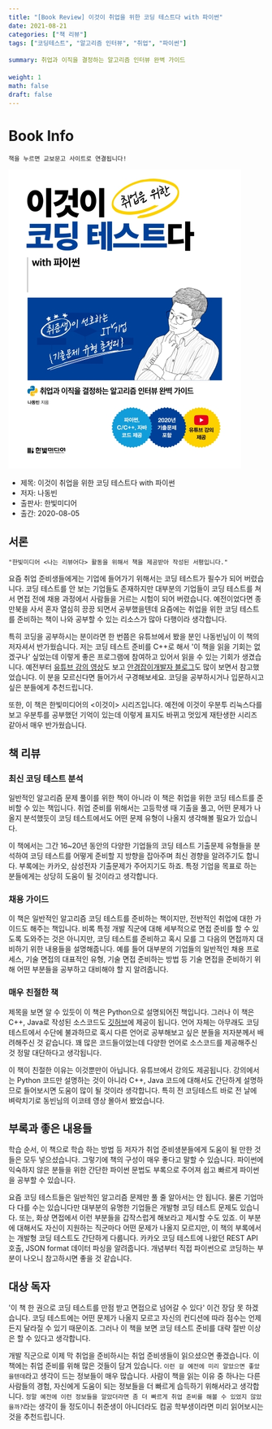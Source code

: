 ```yaml
---  
title: "[Book Review] 이것이 취업을 위한 코딩 테스트다 with 파이썬"  
date: 2021-08-21
categories: ["책 리뷰"]  
tags: ["코딩테스트", "알고리즘 인터뷰", "취업", "파이썬"]

summary: 취업과 이직을 결정하는 알고리즘 인터뷰 완벽 가이드

weight: 1
math: false
draft: false
---
```

 
# Book Info

`책을 누르면 교보문고 사이트로 연결됩니다!`

[![책](../assets/review/coding-test-with-python.jpg)](http://www.kyobobook.co.kr/product/detailViewKor.laf?ejkGb=KOR&mallGb=KOR&barcode=9791162243077&orderClick=LAG&Kc=)

- 제목: 이것이 취업을 위한 코딩 테스트다 with 파이썬
- 저자: 나동빈
- 출판사: 한빛미디어
- 출간: 2020-08-05

## 서론

    "한빛미디어 <나는 리뷰어다> 활동을 위해서 책을 제공받아 작성된 서평입니다."

요즘 취업 준비생들에게는 기업에 들어가기 위해서는 코딩 테스트가 필수가 되어 버렸습니다. 코딩 테스트를 안 보는 기업들도 존재하지만 대부분의 기업들이 코딩 테스트를 쳐서 면접 전에 채용 과정에서 사람들을 거르는 시험이 되어 버렸습니다. 예전이었다면 종만북을 사서 혼자 열심히 끙끙 되면서 공부했을텐데 요즘에는 취업을 위한 코딩 테스트를 준비하는 책이 나와 공부할 수 있는 리소스가 많아 다행이라 생각합니다.

특히 코딩을 공부하시는 분이라면 한 번쯤은 유튜브에서 봤을 분인 나동빈님이 이 책의 저자셔서 반가웠습니다. 저는 코딩 테스트 준비를 C++로 해서 '이 책을 읽을 기회는 없겠구나' 싶었는데 이렇게 좋은 프로그램에 참여하고 있어서 읽을 수 있는 기회가 생겼습니다. 예전부터 [유튜브 강의 영상](https://www.youtube.com/c/dongbinna/videos)도 보고 [안경잡이개발자 블로그](https://ndb796.tistory.com/)도 많이 보면서 참고했었습니다. 이 분을 모르신다면 들어가서 구경해보세요. 코딩을 공부하시거나 입문하시고 싶은 분들에게 추천드립니다.

또한, 이 책은 한빛미디어의 <이것이> 시리즈입니다. 예전에 이것이 우분투 리눅스다를 보고 우분투를 공부했던 기억이 있는데 이렇게 표지도 바뀌고 멋있게 재탄생한 시리즈 같아서 매우 반가웠습니다.

## 책 리뷰

### 최신 코딩 테스트 분석

일반적인 알고리즘 문제 풀이를 위한 책이 아니라 이 책은 취업을 위한 코딩 테스트를 준비할 수 있는 책입니다. 취업 준비를 위해서는 고등학생 때 기출을 풀고, 어떤 문제가 나올지 분석했듯이 코딩 테스트에서도 어떤 문제 유형이 나올지 생각해볼 필요가 있습니다.

이 책에서는 그간 16~20년 동안의 다양한 기업들의 코딩 테스트 기출문제 유형들을 분석하여 코딩 테스트를 어떻게 준비할 지 방향을 잡아주며 최신 경향을 알려주기도 합니다. 부록에는 카카오, 삼성전자 기출문제가 주어지기도 하죠. 특정 기업을 목표로 하는 분들에게는 상당히 도움이 될 것이라고 생각합니다.

### 채용 가이드

이 책은 일반적인 알고리즘 코딩 테스트를 준비하는 책이지만, 전반적인 취업에 대한 가이드도 해주는 책입니다. 비록 특정 개발 직군에 대해 세부적으로 면접 준비를 할 수 있도록 도와주는 것은 아니지만, 코딩 테스트를 준비하고 혹시 모를 그 다음의 면접까지 대비하기 위한 내용들을 설명해줍니다. 예를 들어 대부분의 기업들의 일반적인 채용 프로세스, 기술 면접의 대표적인 유형, 기술 면접 준비하는 방법 등 기술 면접을 준비하기 위해 어떤 부분들을 공부하고 대비해야 할 지 알려줍니다. 

### 매우 친절한 책

제목을 보면 알 수 있듯이 이 책은 Python으로 설명되어진 책입니다. 그러나 이 책은 C++, Java로 작성된 소스코드도 [깃허브](https://github.com/ndb796/python-for-coding-test)에 제공이 됩니다. 언어 자체는 아무래도 코딩 테스트에서 수단에 불과하므로 혹시 다른 언어로 공부해보고 싶은 분들을 저자분께서 배려해주신 것 같습니다. 꽤 많은 코드들이었는데 다양한 언어로 소스코드를 제공해주신 것 정말 대단하다고 생각됩니다.

이 책이 친절한 이유는 이것뿐만이 아닙니다. 유튜브에서 강의도 제공됩니다. 강의에서는 Python 코드만 설명하는 것이 아니라 C++, Java 코드에 대해서도 간단하게 설명하므로 들어보시면 도움이 많이 될 것이라 생각합니다. 특히 전 코딩테스트 바로 전 날에 벼락치기로 동빈님의 이코테 영상 몰아서 봤었습니다. 

## 부록과 좋은 내용들

학습 순서, 이 책으로 학습 하는 방법 등 저자가 취업 준비생분들에게 도움이 될 만한 것들은 모두 넣으셨습니다. 그렇기에 책의 구성이 매우 좋다고 말할 수 있습니다. 파이썬에 익숙하지 않은 분들을 위한 간단한 파이썬 문법도 부록으로 주어져 쉽고 빠르게 파이썬을 공부할 수 있습니다. 

요즘 코딩 테스트들은 일반적인 알고리즘 문제만 풀 줄 알아서는 안 됩니다. 물론 기업마다 다를 수는 있습니다만 대부분의 유명한 기업들은 개발형 코딩 테스트 문제도 있습니다. 또는, 화상 면접에서 이런 부분들을 갑작스럽게 해보라고 제시할 수도 있죠. 이 부분에 대해서도 자신이 지원하는 직군마다 어떤 문제가 나올지 모르지만, 이 책의 부록에서는 개발형 코딩 테스트도 간단하게 다룹니다. 카카오 코딩 테스트에 나왔던 REST API 호출, JSON format 데이터 파싱을 알려줍니다. 개념부터 직접 파이썬으로 코딩하는 부분이 나오니 참고하시면 좋을 것 같습니다. 

## 대상 독자 

'이 책 한 권으로 코딩 테스트를 만점 받고 면접으로 넘어갈 수 있다' 이건 장담 못 하겠습니다.  코딩 테스트에는 어떤 문제가 나올지 모르고 자신의 컨디션에 따라 점수는 언제든지 달라질 수 있기 때문이죠. 그러나 이 책을 보면 코딩 테스트 준비를 대략 절반 이상은 할 수 있다고 생각합니다.

개발 직군으로 이제 막 취업을 준비하시는 취업 준비생들이 읽으셨으면 좋겠습니다. 이 책에는 취업 준비를 위해 많은 것들이 담겨 있습니다. `이런 걸 예전에 미리 알았으면 좋았을텐데`라고 생각이 드는 정보들이 매우 많습니다. 사람이 책을 읽는 이유 중 하나는 다른 사람들의 경험, 자신에게 도움이 되는 정보들을 더 빠르게 습득하기 위해서라고 생각합니다. `정말 예전에 이런 정보들을 알았더라면 좀 더 빠르게 취업 준비를 해볼 수 있었지 않았을까?`라는 생각이 들 정도이니 취준생이 아니더라도 컴공 학부생이라면 미리 읽어보시는 것을 추천드립니다.
